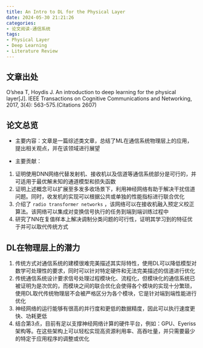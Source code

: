 ```yaml
---
title: An Intro to DL for the Physical Layer
date: 2024-05-30 21:21:26
categories: 
- 论文阅读-通信系统
tags: 
- Physical Layer
- Deep Learning
- Literature Review
---
```


## 文章出处
O’shea T, Hoydis J. An introduction to deep learning for the physical layer[J]. IEEE Transactions on Cognitive Communications and Networking, 2017, 3(4): 563-575.(Citations 2607)  

## 论文总览
- 主要内容：文章是一篇综述类文章，总结了ML在通信系统物理层上的应用，提出相关观点，并在该领域进行展望

- 主要贡献：  
1. 证明使用DNN网络代替发射机、接收机以及信道等通信系统部分是可行的，并可适用于最优解未知的通道模型和损失函数  
2. 证明上述概念可以扩展至多发多收场景下，利用神经网络有助于解决干扰信道问题。同时，收发机的实现可以根据公共或单独的性能指标进行联合优化  
3. 介绍了 `radio transformer networks` ，该网络可以在接收机融入预定义校正算法。该网络可以集成对变换信号执行的任务到端到端训练过程中
4. 研究了NN在复值样本上解决调制分类问题的可行性，证明其学习到的特征优于并可以取代传统方式  
## DL在物理层上的潜力  
1. 传统方式对通信系统的建模很难完美描述其实际特性，使用DL可以降低模型对数学可处理性的要求，同时可以针对特定硬件和无法完美描述的信道进行优化
2. 传统通信系统设计要求信号处理过程模块化、流程化，但模块化的通信系统已被证明为是次优的，而模块之间的联合优化会使得各个模块的实现十分繁琐，使用DL取代传统物理层不会被严格区分为各个模块，它是针对端到端性能进行优化  
3. 神经网络的运行能够有很高的并行度和更低的数据精度，因此可以执行速度更快、功耗更低
4. 结合第3点，目前有足以支撑神经网络计算的硬件平台，例如：GPU、Eyeriss架构等。在这些架构上可以轻松实现高资源利用率、高吞吐量，并只需要最少的特定于应用程序的调整或优化